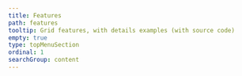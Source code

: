 ```yaml
---
title: Features
path: features
tooltip: Grid features, with details examples (with source code)
empty: true
type: topMenuSection
ordinal: 1
searchGroup: content
---
```

